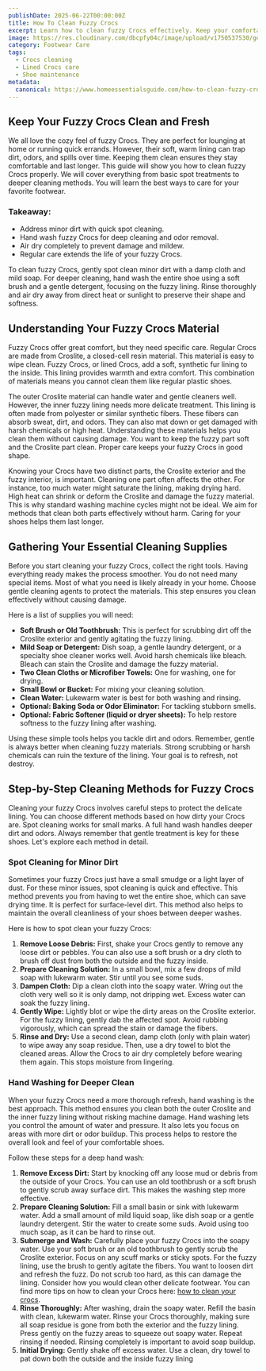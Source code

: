 ```yaml
---
publishDate: 2025-06-22T00:00:00Z
title: How To Clean Fuzzy Crocs
excerpt: Learn how to clean fuzzy Crocs effectively. Keep your comfortable lined Crocs fresh, clean, and looking new with our simple guide.
image: https://res.cloudinary.com/dbcpfy04c/image/upload/v1750537530/generated_image_1750537529_bt01yy.webp
category: Footwear Care
tags:
  - Crocs cleaning
  - Lined Crocs care
  - Shoe maintenance
metadata:
  canonical: https://www.homeessentialsguide.com/how-to-clean-fuzzy-crocs
---
```


## Keep Your Fuzzy Crocs Clean and Fresh

We all love the cozy feel of fuzzy Crocs. They are perfect for lounging at home or running quick errands. However, their soft, warm lining can trap dirt, odors, and spills over time. Keeping them clean ensures they stay comfortable and last longer. This guide will show you how to clean fuzzy Crocs properly. We will cover everything from basic spot treatments to deeper cleaning methods. You will learn the best ways to care for your favorite footwear.

### Takeaway:

*   Address minor dirt with quick spot cleaning.
*   Hand wash fuzzy Crocs for deep cleaning and odor removal.
*   Air dry completely to prevent damage and mildew.
*   Regular care extends the life of your fuzzy Crocs.

To clean fuzzy Crocs, gently spot clean minor dirt with a damp cloth and mild soap. For deeper cleaning, hand wash the entire shoe using a soft brush and a gentle detergent, focusing on the fuzzy lining. Rinse thoroughly and air dry away from direct heat or sunlight to preserve their shape and softness.

## Understanding Your Fuzzy Crocs Material

Fuzzy Crocs offer great comfort, but they need specific care. Regular Crocs are made from Croslite, a closed-cell resin material. This material is easy to wipe clean. Fuzzy Crocs, or lined Crocs, add a soft, synthetic fur lining to the inside. This lining provides warmth and extra comfort. This combination of materials means you cannot clean them like regular plastic shoes.

The outer Croslite material can handle water and gentle cleaners well. However, the inner fuzzy lining needs more delicate treatment. This lining is often made from polyester or similar synthetic fibers. These fibers can absorb sweat, dirt, and odors. They can also mat down or get damaged with harsh chemicals or high heat. Understanding these materials helps you clean them without causing damage. You want to keep the fuzzy part soft and the Croslite part clean. Proper care keeps your fuzzy Crocs in good shape.

Knowing your Crocs have two distinct parts, the Croslite exterior and the fuzzy interior, is important. Cleaning one part often affects the other. For instance, too much water might saturate the lining, making drying hard. High heat can shrink or deform the Croslite and damage the fuzzy material. This is why standard washing machine cycles might not be ideal. We aim for methods that clean both parts effectively without harm. Caring for your shoes helps them last longer.

## Gathering Your Essential Cleaning Supplies

Before you start cleaning your fuzzy Crocs, collect the right tools. Having everything ready makes the process smoother. You do not need many special items. Most of what you need is likely already in your home. Choose gentle cleaning agents to protect the materials. This step ensures you clean effectively without causing damage.

Here is a list of supplies you will need:

*   **Soft Brush or Old Toothbrush:** This is perfect for scrubbing dirt off the Croslite exterior and gently agitating the fuzzy lining.
*   **Mild Soap or Detergent:** Dish soap, a gentle laundry detergent, or a specialty shoe cleaner works well. Avoid harsh chemicals like bleach. Bleach can stain the Croslite and damage the fuzzy material.
*   **Two Clean Cloths or Microfiber Towels:** One for washing, one for drying.
*   **Small Bowl or Bucket:** For mixing your cleaning solution.
*   **Clean Water:** Lukewarm water is best for both washing and rinsing.
*   **Optional: Baking Soda or Odor Eliminator:** For tackling stubborn smells.
*   **Optional: Fabric Softener (liquid or dryer sheets):** To help restore softness to the fuzzy lining after washing.

Using these simple tools helps you tackle dirt and odors. Remember, gentle is always better when cleaning fuzzy materials. Strong scrubbing or harsh chemicals can ruin the texture of the lining. Your goal is to refresh, not destroy.

## Step-by-Step Cleaning Methods for Fuzzy Crocs

Cleaning your fuzzy Crocs involves careful steps to protect the delicate lining. You can choose different methods based on how dirty your Crocs are. Spot cleaning works for small marks. A full hand wash handles deeper dirt and odors. Always remember that gentle treatment is key for these shoes. Let's explore each method in detail.

### Spot Cleaning for Minor Dirt

Sometimes your fuzzy Crocs just have a small smudge or a light layer of dust. For these minor issues, spot cleaning is quick and effective. This method prevents you from having to wet the entire shoe, which can save drying time. It is perfect for surface-level dirt. This method also helps to maintain the overall cleanliness of your shoes between deeper washes.

Here is how to spot clean your fuzzy Crocs:

1.  **Remove Loose Debris:** First, shake your Crocs gently to remove any loose dirt or pebbles. You can also use a soft brush or a dry cloth to brush off dust from both the outside and the fuzzy inside.
2.  **Prepare Cleaning Solution:** In a small bowl, mix a few drops of mild soap with lukewarm water. Stir until you see some suds.
3.  **Dampen Cloth:** Dip a clean cloth into the soapy water. Wring out the cloth very well so it is only damp, not dripping wet. Excess water can soak the fuzzy lining.
4.  **Gently Wipe:** Lightly blot or wipe the dirty areas on the Croslite exterior. For the fuzzy lining, gently dab the affected spot. Avoid rubbing vigorously, which can spread the stain or damage the fibers.
5.  **Rinse and Dry:** Use a second clean, damp cloth (only with plain water) to wipe away any soap residue. Then, use a dry towel to blot the cleaned areas. Allow the Crocs to air dry completely before wearing them again. This stops moisture from lingering.

### Hand Washing for Deeper Clean

When your fuzzy Crocs need a more thorough refresh, hand washing is the best approach. This method ensures you clean both the outer Croslite and the inner fuzzy lining without risking machine damage. Hand washing lets you control the amount of water and pressure. It also lets you focus on areas with more dirt or odor buildup. This process helps to restore the overall look and feel of your comfortable shoes.

Follow these steps for a deep hand wash:

1.  **Remove Excess Dirt:** Start by knocking off any loose mud or debris from the outside of your Crocs. You can use an old toothbrush or a soft brush to gently scrub away surface dirt. This makes the washing step more effective.
2.  **Prepare Cleaning Solution:** Fill a small basin or sink with lukewarm water. Add a small amount of mild liquid soap, like dish soap or a gentle laundry detergent. Stir the water to create some suds. Avoid using too much soap, as it can be hard to rinse out.
3.  **Submerge and Wash:** Carefully place your fuzzy Crocs into the soapy water. Use your soft brush or an old toothbrush to gently scrub the Croslite exterior. Focus on any scuff marks or sticky spots. For the fuzzy lining, use the brush to gently agitate the fibers. You want to loosen dirt and refresh the fuzz. Do not scrub too hard, as this can damage the lining. Consider how you would clean other delicate footwear. You can find more tips on how to clean your Crocs here: [how to clean your crocs](https://homeessentialsguide.com/how-to-clean-your-crocs).
4.  **Rinse Thoroughly:** After washing, drain the soapy water. Refill the basin with clean, lukewarm water. Rinse your Crocs thoroughly, making sure all soap residue is gone from both the exterior and the fuzzy lining. Press gently on the fuzzy areas to squeeze out soapy water. Repeat rinsing if needed. Rinsing completely is important to avoid soap buildup.
5.  **Initial Drying:** Gently shake off excess water. Use a clean, dry towel to pat down both the outside and the inside fuzzy lining